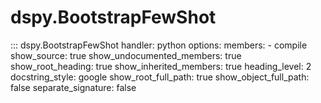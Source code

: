 # dspy.BootstrapFewShot

::: dspy.BootstrapFewShot
    handler: python
    options:
        members:
            - compile
        show_source: true
        show_undocumented_members: true
        show_root_heading: true
        show_inherited_members: true
        heading_level: 2
        docstring_style: google
        show_root_full_path: true
        show_object_full_path: false
        separate_signature: false
